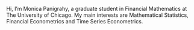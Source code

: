  Hi, I’m Monica Panigrahy, a graduate student in Financial Mathematics at The University of Chicago.
My main interests are Mathematical Statistics, Financial Econometrics and Time Series Econometrics. 

<!---
1scarecrow1/1scarecrow1 is a ✨ special ✨ repository because its `README.md` (this file) appears on your GitHub profile.
You can click the Preview link to take a look at your changes.
--->
